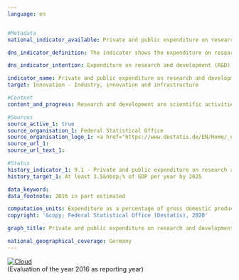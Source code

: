 ```yaml
---                   
language: en                   


#Metadata                   
national_indicator_available: Private and public expenditure on research and development                   

dns_indicator_definition: The indicator shows the expenditure on research and development by businesses, general government and institutions of higher education in relation to gross domestic product (GDP).<sub> Text from the Indicator Report 2018</sub>                   

dns_indicator_intention: Expenditure on research and development (R&D) is an important, although not the only determinant of an economy’s rate of innovation. The higher the expenditure, the higher the probability of more dynamic gains in productivity, the stronger economic growth and the more competitiveness is improved. The Federal Government has therefore set itself the goal of ensuring that expenditure on research and development increases to at least an annual 3.5&nbsp;% 1 of gross domestic product by 2025.<sub> Text from the Indicator Report 2018</sub>                   

indicator_name: Private and public expenditure on research and development                   
target: Innovation - Industry, innovation and infrastructure                   

#Content                    
content_and_progress: Research and development are scientific activities and are defined as creative and systematic work to expand the level of knowledge – including knowledge of humankind, culture and society – and the development of new applications based on the existing knowledge. The main criterion applied to differentiate between R&D and related activities is whether the activity involves an appreciable element of newness or further development.<br><br>The share of research and development expenditure in the gross domestic product (GDP) is determined annually by the Federal Statistical Office. Overall expenditure on research and development comprises expenditure by general government (including non-profit private research institutions), institutions of higher education, and businesses. The surveys and calculations adhere to the recommended methodologies of the Frascati Manual of the OECD on statistics about research and development, which also enable international comparisons.<br><br>Overall R&D expenditure in Germany in 2016 amounted to 92.2 billion euros, equivalent to 2.9&nbsp;% of GDP. Since 2000, the proportion in Germany has increased by about 0.5 percentage points. In the 1990s it initially fell, dropping to its lowest point in 1994/95 and not surpassing the 1991 level again until 2002. The original goal envisaged for 2010 – a share of 3&nbsp;% of R&D expenditure in GDP – was at no point reached. Following a change in the target, the 2016 indicator was 0.6 percentage points below the annual target of 3.5&nbsp;% of GDP by 2025. If the development of the last five years continues, it can be assumed that the target value will not be reached.<br><br>In international comparison, Germany is ahead of the USA with 2.7&nbsp;% (2016) and the EU-28 region with just 2.0&nbsp;%. On the other hand, some countries as for example Sweden (3.3&nbsp;%) or Japan (3.1&nbsp;%) are considerably ahead of Germany.<br><br>In 2016, businesses accounted for the by far largest share of R&D expenditure in Germany at around 68&nbsp;%, with 18&nbsp;% spent by institutions of higher education and a further 14&nbsp;% by both public and private non-profit research institutions. Staff employed in R&D comprised around 658,000 full-time equivalents, a figure that includes only the share of their working hours actually spent on R&D work. Some 63&nbsp;% of the staff work in businesses, 21&nbsp;% in institutions of higher education and 16&nbsp;% in public and private non-profit research institutions.<sub> Text from the Indicator Report 2018</sub>                   

#Sources
source_active_1: true                           
source_organisation_1: Federal Statistical Office                           
source_organisation_logo_1: <a href="https://www.destatis.de/EN/Home/_node.html"><img src="https://g205sdgs.github.io/sdg-indicators/public/logosEn/destatis.png" alt="Logo Destatis title=Click here to visit the homepage of the organization" /></a>                           
source_url_1:                            
source_url_text_1:                            

#Status                   
history_indicator_1: 9.1 - Private and public expenditure on research and development                   
history_target_1: At least 3.5&nbsp;% of GDP per year by 2025

data_keyword:                    
data_footnote: 2016 in part estimated                   

computation_units: Expenditure as a percentage of gross domestic product                   
copyright: '&copy; Federal Statistical Office (Destatis), 2020'                   

graph_title: Private and public expenditure on research and development                   

national_geographical_coverage: Germany                   
---
```

<div>                           
  <div class="my-header">                           
    <a href="https://sustainabledevelopment-deutschland.github.io/en/status/"><img src="https://g205sdgs.github.io/sdg-indicators/public/Wettersymbole/Wolke.png" title="The indicator is moving in the right direction but if the trend continues, the target value will be missed by more than 20&nbsp;% in the target year" alt="Cloud" />                           
    </a>                           
  </div>
  <div class="my-header-note">
    <span>(Evaluation of the year 2016 as reporting year)</span>
  </div>                           
</div>